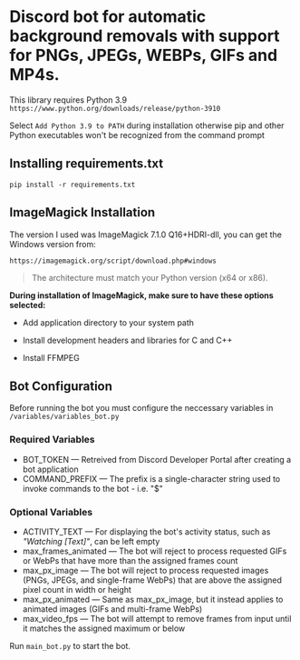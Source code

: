 # Discord bot for automatic background removals with support for PNGs, JPEGs, WEBPs, GIFs and MP4s.




This library requires Python 3.9
`https://www.python.org/downloads/release/python-3910`

Select `Add Python 3.9 to PATH` during installation otherwise pip and other Python executables won't be recognized from the command prompt




## Installing requirements.txt
```pip install -r requirements.txt```




## ImageMagick Installation
The version I used was ImageMagick 7.1.0 Q16+HDRI-dll, you can get the Windows version from:

`https://imagemagick.org/script/download.php#windows`

> The architecture must match your Python version (x64 or x86).




**During installation of ImageMagick, make sure to have these options selected:**

- Add application directory to your system path

- Install development headers and libraries for C and C++

- Install FFMPEG


## Bot Configuration
Before running the bot you must configure the neccessary variables in `/variables/variables_bot.py`
### Required Variables
- BOT_TOKEN — Retreived from Discord Developer Portal after creating a bot application
- COMMAND_PREFIX — The prefix is a single-character string used to invoke commands to the bot - i.e. "$"

### Optional Variables
- ACTIVITY_TEXT — For displaying the bot's activity status, such as *"Watching [Text]"*, can be left empty
- max_frames_animated — The bot will reject to process requested GIFs or WebPs that have more than the assigned frames count
- max_px_image — The bot will reject to process requested images (PNGs, JPEGs, and single-frame WebPs) that are above the assigned pixel count in width or height
- max_px_animated — Same as max_px_image, but it instead applies to animated images (GIFs and multi-frame WebPs)
- max_video_fps — The bot will attempt to remove frames from input until it matches the assigned maximum or below

Run `main_bot.py` to start the bot.
